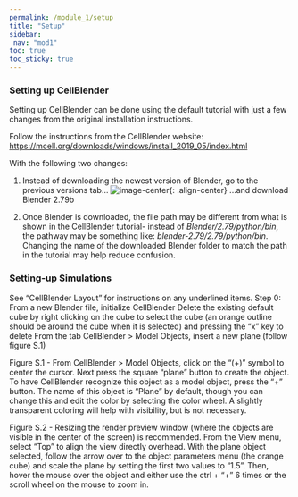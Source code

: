 ```yaml
---
permalink: /module_1/setup
title: "Setup"
sidebar: 
 nav: "mod1"
toc: true
toc_sticky: true
---
```



### Setting up CellBlender 
Setting up CellBlender can be done using the default tutorial with just a few changes from the original installation instructions.

Follow the instructions from the CellBlender website: https://mcell.org/downloads/windows/install_2019_05/index.html

With the following two changes: 

1. Instead of downloading the newest version of Blender, go to the previous versions tab...
![image-center](../assets/images/m1_image13.png){: .align-center}
...and download Blender 2.79b

2. Once Blender is downloaded,  the file path may be different from what is shown in the CellBlender tutorial- instead of *Blender/2.79/python/bin*, the pathway may be something like: *blender-2.79/2.79/python/bin*. Changing the name of the downloaded Blender folder to match the path in the tutorial may help reduce confusion. 


### Setting-up Simulations

See “CellBlender Layout” for instructions on any underlined items. 
Step 0: 
From a new Blender file, initialize CellBlender
Delete the existing default cube by right clicking on the cube to select the cube (an orange outline should be around the cube when it is selected) and pressing the “x” key to delete
From the tab CellBlender > Model Objects, insert a new plane (follow figure S.1) 

Figure S.1 - From CellBlender > Model Objects, click on the “(+)” symbol to center the cursor. Next press the square “plane” button to create the object. To have CellBlender recognize this object as a model object, press the “+” button. The name of this object is “Plane” by default, though you can change this and edit the color by selecting the color wheel. A slightly transparent coloring will help with visibility, but is not necessary. 


Figure S.2 - Resizing the render preview window (where the objects are visible in the center of the screen) is recommended. From the View menu, select “Top” to align the view directly overhead. With the plane object selected, follow the arrow over to the object parameters menu (the orange cube) and scale the plane by setting the first two values to “1.5”. Then, hover the mouse over the object and either use the ctrl + “+” 6 times or the scroll wheel on the mouse to zoom in. 

